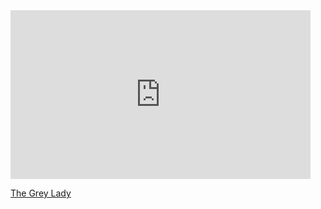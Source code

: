 <iframe src="https://giphy.com/embed/IF9SCR8ng9Pws" width="480" height="270" frameBorder="0" class="giphy-embed" allowFullScreen></iframe><p><a href="http://thegreylady.herokuapp.com" target="_blank">The Grey Lady</a></p>
